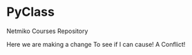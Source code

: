 # PyClass
Netmiko Courses Repository

Here we are making a change
To see if I can cause!
A Conflict!
